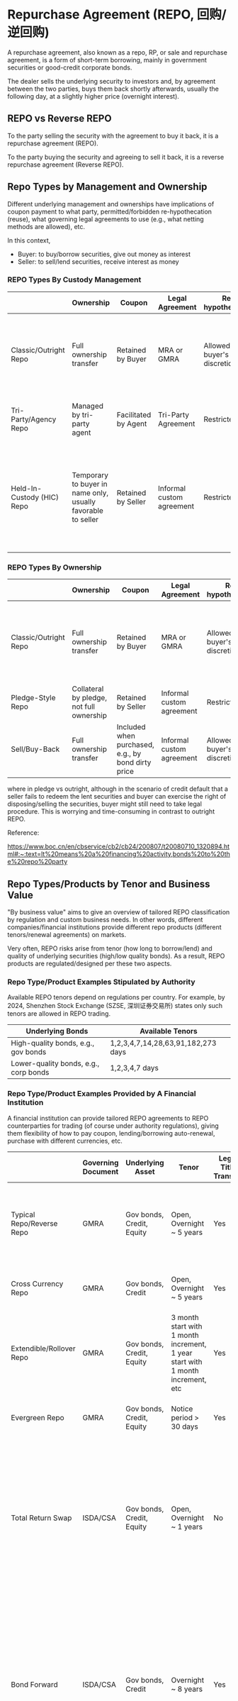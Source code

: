 # Repurchase Agreement (REPO, 回购/逆回购)

A repurchase agreement, also known as a repo, RP, or sale and repurchase agreement, is a form of short-term borrowing, mainly in government securities or good-credit corporate bonds.

The dealer sells the underlying security to investors and, by agreement between the two parties, buys them back shortly afterwards, usually the following day, at a slightly higher price (overnight interest).

## REPO vs Reverse REPO

To the party selling the security with the agreement to buy it back, it is a repurchase agreement (REPO).

To the party buying the security and agreeing to sell it back, it is a reverse repurchase agreement (Reverse REPO).

## Repo Types by Management and Ownership

Different underlying management and ownerships have implications of coupon payment to what party, permitted/forbidden re-hypothecation (reuse), what governing legal agreements to use (e.g., what netting methods are allowed), etc.

In this context,

* Buyer: to buy/borrow securities, give out money as interest
* Seller: to sell/lend securities, receive interest as money

### REPO Types By Custody Management

||Ownership|Coupon|Legal Agreement|Re-hypothecation|Comments/Key Characteristics|
|-|-|-|-|-|-|
|Classic/Outright Repo|Full ownership transfer|Retained by Buyer|MRA or GMRA|Allowed (at buyer's discretion)|Also referred as US-style REPO; most typical REPO; to repurchase at a specified price and on a specified date in the future.|
|Tri-Party/Agency Repo|Managed by tri-party agent|Facilitated by Agent|Tri-Party Agreement|Restricted|Collateral is held in an independent third-party account.|
|Held-In-Custody (HIC) Repo|Temporary to buyer in name only, usually favorable to seller|Retained by Seller|Informal custom agreement|Restricted|The seller receives cash for the sale of the security, but holds the security in a custodial account (might not immediately accessible to the buyer) for the buyer.|

### REPO Types By Ownership

||Ownership|Coupon|Legal Agreement|Re-hypothecation|Comments/Key Characteristics|
|-|-|-|-|-|-|
|Classic/Outright Repo|Full ownership transfer|Retained by Buyer|MRA or GMRA|Allowed (at buyer's discretion)|Also referred as US-style REPO; most typical REPO; to repurchase at a specified price and on a specified date in the future.|
|Pledge-Style Repo|Collateral by pledge, not full ownership|Retained by Seller|Informal custom agreement|Restricted|Classic REPO but underlying by pledge|
|Sell/Buy-Back|Full ownership transfer|Included when purchased, e.g., by bond dirty price|Informal custom agreement|Allowed (at buyer's discretion)|Two separate trades: spot sale and forward purchase.|

where in pledge vs outright, although in the scenario of credit default that a seller fails to redeem the lent securities and buyer can exercise the right of disposing/selling the securities, buyer might still need to take legal procedure.
This is worrying and time-consuming in contrast to outright REPO.

Reference:

https://www.boc.cn/en/cbservice/cb2/cb24/200807/t20080710_1320894.html#:~:text=It%20means%20a%20financing%20activity,bonds%20to%20the%20repo%20party

## Repo Types/Products by Tenor and Business Value

"By business value" aims to give an overview of tailored REPO classification by regulation and custom business needs.
In other words, different companies/financial institutions provide different repo products (different tenors/renewal agreements) on markets.

Very often, REPO risks arise from tenor (how long to borrow/lend) and quality of underlying securities (high/low quality bonds).
As a result, REPO products are regulated/designed per these two aspects.

### Repo Type/Product Examples Stipulated by Authority

Available REPO tenors depend on regulations per country.
For example, by 2024, Shenzhen Stock Exchange (SZSE, 深圳证券交易所) states only such tenors are allowed in REPO trading.

|Underlying Bonds|Available Tenors|
|-|-|
|High-quality bonds, e.g., gov bonds|1,2,3,4,7,14,28,63,91,182,273 days|
|Lower-quality bonds, e.g., corp bonds|1,2,3,4,7 days|

### Repo Type/Product Examples Provided by A Financial Institution

A financial institution can provide tailored REPO agreements to REPO counterparties for trading (of course under authority regulations), giving them flexibility of how to pay coupon, lending/borrowing auto-renewal, purchase with different currencies, etc.

||Governing Document|Underlying Asset|Tenor|Legal Title Transfer|Margining|Business|
|-|-|-|-|-|-|-|
|Typical Repo/Reverse Repo|GMRA|Gov bonds, Credit, Equity|Open, Overnight ~ 5 years|Yes|Daily|Repo: Deploy bond/equity for cash borrow; Reverse repo: Collateralized cash lending for interest|
|Cross Currency Repo|GMRA|Gov bonds, Credit|Open, Overnight ~ 5 years|Yes|Daily|Mostly USD funding to meet US reserve requirements|
|Extendible/Rollover Repo|GMRA|Gov bonds, Credit, Equity|3 month start with 1 month increment, 1 year start with 1 month increment, etc|Yes|Daily|Extendible agreement periods, typically every 3 months to renew repo termination date|
|Evergreen Repo|GMRA|Gov bonds, Credit, Equity|Notice period > 30 days|Yes|Daily|Even greater flexible to renew repo termination date|
|Total Return Swap|ISDA/CSA|Gov bonds, Credit, Equity|Open, Overnight ~ 1 years|No|Daily|By Repo + Credit Default Swap (CDS) as the reference asset, borrower can leverage much more money by only paying interest to repo and premium to reference asset third party agency|
|Bond Forward|ISDA/CSA|Gov bonds, Credit|Overnight ~ 8 years|Yes|Daily|Bonds are agreed to be sold at a pre-determined price in the future/mark-to-market value at the forward date. This can mitigate the risk associated with bond price volatility between spot and forward dates. |
|Unsecured Bond Borrowing|GMRA|Gov bonds, Credit, Equity|Overnight ~ 1 years|No|None|Borrower borrows money without providing collateral; they are charged high repo interests|

#### Global Master Repurchase Agreement (GMRA)

Global Master Repurchase Agreement (GMRA) published by International Capital Market Association (ICMA) is standardized legal agreement used globally for repurchase agreements (repos).

The GMRA covers classic repos, sell/buy-backs, and other similar transactions.

Key Objectives of the GMRA

* Provide a standardized framework for repo transactions.
* Reduce legal and operational risks by clarifying the rights and obligations of both parties.
* Facilitate netting and close-out in the event of default.

#### Credit Support Annex (CSA)

A Credit Support Annex (CSA) is a document that defines the terms for the provision of collateral by the parties in derivatives transactions, developed by the International Swaps and Derivatives Association (ISDA).

## REPO RFQ (报价咨询)

RFQ (Requests For Quotes) is for repo sales/traders asking counterparty sales/traders for his/her quotes for REPO trade and the underlying securities.

For example, a sales asks a counterparty trader/sales:

```txt
Show your bid on ISIN US12345678JK USD 5mm for 2mth and 3mth
```

The counterparty trader/sales replies:

```txt
My bid for US12345678JK:
5mm 2mth 5hc 3.5%
5mm 3mth 5hc 3.7%
```

that the RFQ requester wants to sell (requester offer <---> responser bid) USD `5mm` (5 million) worth of `US12345678JK` by dirty price.

The reply shows the trader/sales is willing to bid with haircut discount by `5%` and paid interest rate of `3.5%` and `3.7%` for borrowing `US12345678JK` for 2 months and 3 months.
The longer the borrowing period, the higher risk of the repo trade, hence the higher interest rate the lending party might charge.

### REPO RFQ Types

#### Outright REPO 买断式回购

The seller (borrower) **transfers ownership** of the securities to the buyer (lender) with an agreement to repurchase them at **a specified price/rate and on a specified date** in the future.

Implications: they can sell or reuse the securities (e.g., for further collateralization or trading).

#### AON (All-or-None, 全部或零)

AON (All-or-None) is a trading condition where an order must be executed in its **entirety or not at all**.

If the entire order cannot be filled at the specified price or quantity, the order is canceled.

## Repo Market Players

* Investors

Cash-rich institutions; banks and building societies

* Borrowers

Traders; financing bond positions, etc

* Tri-Party

Tri-Party is a third-party agent (the tri-party agent) intermediates between two primary parties: the collateral provider (borrower) and the collateral receiver (lender).

Tri-party agent can help increase operational efficiency and flexibility, improve liquidity, and mitigate default risks, for collateral allocation and management, settlement and custody, valuation and margining services are provided by the tri-party agent.

Popular try-party agents are

-> Euroclear (A leading provider of triparty services in Europe)

-> Clearstream

## Business Motivations

### Central Bank Control over Money Supply

Central bank is rich in cash and has a large reserve of national bonds, so that it can influence the markets.

* Injecting Liquidity (Reverse Repo):

Central bank buys securities from commercial banks with the promise to sell them back at a predetermined date and price.
Commercial banks receive money then by loan to distribute money to the society.

* Absorbing Liquidity (Repo)

Central bank sells securities to the banks with an agreement to buy them back later.

#### Examples

* The United States Federal Reserve Used Repo for Federal Funds Rate (FFR) Adjustment

Repurchase agreements add reserves to the banking system and then after a specified period of time withdraw them;
reverse repos initially drain reserves and later add them back.
This tool can also be used to stabilize interest rates (FFR).

* Relationship Between Repo and SOFR

Secured Overnight Financing Rate (SOFR) is a broad measure of the cost of borrowing cash overnight collateralized by Treasury securities with a diverse set of borrowers and lenders;.
It is based entirely on transactions (not estimates), hence serving a good alternative to London Inter-Bank Offered Rate (LIBOR).

SOFR reflects transactions in the Treasury repo market, e.g., UST (U.S. Treasury), that in the Treasury repo market, people borrow money using Treasury debt as collateral.

* Central bank uses reverse repo to buy securities from financial institutions (typically state-owned banks) to increase their capital reserve/liquidity

SHANGHAI, Nov 29, 2024 (Reuters) - China's central bank said on Friday it conducted 800 billion yuan ($110.59 billion) of outright reverse repos in November.

The People's Bank of China (PBOC) said the repo operations aimed to keep liquidity in the banking system adequate at a reasonable level.

This happened for real estate saw sharp drops in prices that resulted in banks losing money.
Feared of banks went bankrupt, PBOC decided to inject temporary liquidity into banks.

### Individual Financing Needs
